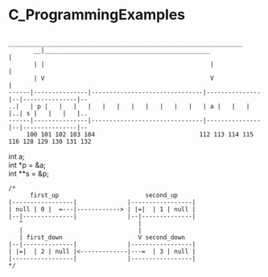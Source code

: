 # C_ProgrammingExamples

              _________________________________________________________________  
           __|______________________________________________                  |  
           | |                                              |                 |  
           | V                                              V                 |  
	------|---------------|-------------------------------|---------------|--|---------------|--  
	..|   | p |   |   |   |   |   |   |   |   |   |   |   | a |   |   |   |..| s |   |   |   |..  
	------|---------------|-------------------------------|---------------|--|---------------|--  
	     100 101 102 103 104                             112 113 114 115 116 128 129 130 131 132  


int a;  
int *p = &a;  
int **s = &p;  




    /*  
          first_up                        second_up  
    |-----------------|              |-----------------|  
    | null | 0 |  =---|------------> | |=|  | 1 | null |  
    |--|--------------|              |--|--------------|  
       ^                                |  
       |                                |  
       | first_down                     V second_down             
    |--|--------------|              |-----------------|  
    | |=|  | 2 | null |<-------------|---=  | 3 | null |  
    |-----------------|              |-----------------|    
    */  
